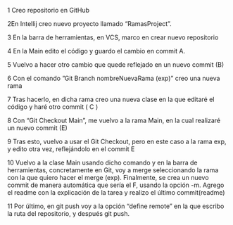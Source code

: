 1 Creo repositorio en GitHub

2En Intellij creo nuevo proyecto llamado “RamasProject”.

3 En la barra de herramientas, en VCS, marco en crear nuevo repositorio

4 En la Main edito el código y guardo el cambio en commit A.

5 Vuelvo a hacer otro cambio que quede reflejado en un nuevo commit (B)

6 Con el comando ”Git Branch nombreNuevaRama (exp)” creo una nueva rama

7 Tras hacerlo, en dicha rama creo una nueva clase en la que editaré el código y haré otro commit ( C )

8 Con “Git Checkout Main”, me vuelvo a la rama Main, en la cual realizaré un nuevo commit (E)

9 Tras esto, vuelvo a usar el Git Checkout, pero en este caso a la rama exp, y edito otra vez, reflejándolo en el commit E

10 Vuelvo a la clase Main usando dicho comando y en la barra de herramientas, concretamente en Git, voy a merge seleccionando la rama con la que quiero hacer el merge (exp). Finalmente, se crea un nuevo commit de manera automática que sería el F, usando la opción -m.
Agrego el readme con la explicación de la tarea y realizo el último commit(readme)

11 Por último, en git push voy a la opción “define remote” en la que escribo la ruta del repositorio, y después git push.
